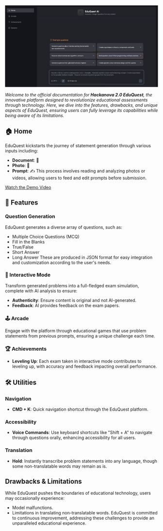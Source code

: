 ![OG Image](og-image.png)

*Welcome to the official documentation for **Hackanova 2.0 EduQuest**, the innovative platform designed to revolutionize educational assessments through technology. Here, we dive into the features, drawbacks, and unique aspects of EduQuest, ensuring users can fully leverage its capabilities while being aware of its limitations.*

## 🏠 Home
EduQuest kickstarts the journey of statement generation through various inputs including:
- **Document**: 📄
- **Photo**: 📸
- **Prompt**: ✍️
This process involves reading and analyzing photos or videos, allowing users to feed and edit prompts before submission.

[Watch the Demo Video]([https://youtu.be/5SUhkjQ1FRE?si=HJCwpqZ5VomsZiba](https://drive.google.com/file/d/1M6qXOsYHIdFa4L0JmTk59A2r4n_9POU8/view?usp=sharing))

## 🎲 Features
### Question Generation
EduQuest generates a diverse array of questions, such as:
- Multiple Choice Questions (MCQ)
- Fill in the Blanks
- True/False
- Short Answer
- Long Answer
These are produced in JSON format for easy integration and customization according to the user's needs.

### 🔄 Interactive Mode
Transform generated problems into a full-fledged exam simulation, complete with AI analysis to ensure:
- **Authenticity**: Ensure content is original and not AI-generated.
- **Feedback**: AI provides feedback on the exam papers.

### 🕹 Arcade
Engage with the platform through educational games that use problem statements from previous prompts, ensuring a unique challenge each time.

### 🏆 Achievements
- **Leveling Up**: Each exam taken in interactive mode contributes to leveling up, with accuracy and feedback impacting overall performance.

## 🛠 Utilities
### Navigation
- **CMD + K**: Quick navigation shortcut through the EduQuest platform.

### Accessibility
- **Voice Commands**: Use keyboard shortcuts like "Shift + A" to navigate through questions orally, enhancing accessibility for all users.

### Translation
- **Hold**: Instantly transcribe problem statements into any language, though some non-translatable words may remain as is.

## Drawbacks & Limitations
While EduQuest pushes the boundaries of educational technology, users may occasionally experience:
- Model malfunctions.
- Limitations in translating non-translatable words.
EduQuest is committed to continuous improvement, addressing these challenges to provide an unparalleled educational experience.
